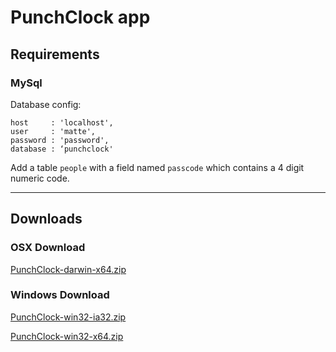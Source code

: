 # PunchClock app

## Requirements
### MySql
Database config:
```
host     : 'localhost',
user     : 'matte',
password : 'password',
database : ‘punchclock'
```
Add a table `people` with a field named `passcode` which contains a 4 digit numeric code.

---

## Downloads
### OSX Download
[PunchClock-darwin-x64.zip](https://github.com/clemsonmatt/punchclock/raw/master/PunchClock-darwin-x64.zip)

### Windows Download
[PunchClock-win32-ia32.zip](https://github.com/clemsonmatt/punchclock/raw/master/PunchClock-win32-ia32.zip)

[PunchClock-win32-x64.zip](https://github.com/clemsonmatt/punchclock/raw/master/PunchClock-win32-x64.zip)
